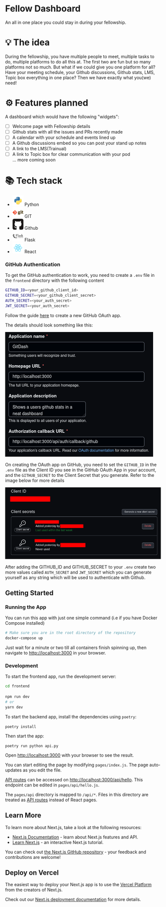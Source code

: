 # Fellow Dashboard

An all in one place you could stay in during your fellowship.

# 💡 The idea

During the fellowship, you have multiple people to meet, multiple tasks to do, multiple platforms to do all this at. The first two are fun but so many platforms not so much. But what if we could give you one platform for all? Have your meeting schedule, your Github discussions, Github stats, LMS, Topic box everything in one place? Then we have exactly what you(we) need!

# ⚙️ Features planned

A dashboard which would have the following "widgets":

- [ ] Welcome page with Fellowship details
- [ ] Github stats with all the issues and PRs recently made
- [ ] A calendar with your schedule and events lined up
- [ ] A Github discussions embed so you can post your stand up notes
- [ ] A link to the LMS(Trainual)
- [ ] A link to Topic box for clear communication with your pod
      <br/>... more coming soon

# 📚 Tech stack

- <code><img height="35" src="https://raw.githubusercontent.com/github/explore/80688e429a7d4ef2fca1e82350fe8e3517d3494d/topics/python/python.png"></code> Python
- <code><img height="35" src="https://raw.githubusercontent.com/github/explore/80688e429a7d4ef2fca1e82350fe8e3517d3494d/topics/git/git.png"></code> GIT
- <code><img height="35" src="https://github.com/edent/SuperTinyIcons/blob/master/images/svg/github.svg"></code> Github
- <code><img height="35" src="https://raw.githubusercontent.com/github/explore/80688e429a7d4ef2fca1e82350fe8e3517d3494d/topics/flask/flask.png"></code> Flask
- <code><img height="35" src="https://github.com/edent/SuperTinyIcons/blob/master/images/svg/react.svg"></code> React

### GitHub Authentication

To get the GitHub authentication to work, you need to create a `.env` file in the `frontend` directory with the following content

```bash
GITHUB_ID=<your_github_client_id>
GITHUB_SECRET=<your_github_client_secret>
AUTH_SECRET=<your_auth_secret>
JWT_SECRET=<your_auth_secret>
```

Follow the guide [here](https://docs.github.com/en/developers/apps/building-oauth-apps/creating-an-oauth-app) to create a new GitHub OAuth app.

The details should look something like this:

![OAuth App Details](images/githubAuth.png?raw=True)

On creating the OAuth app on GitHub, you need to set the `GITHUB_ID` in the `.env` file as the Client ID you see in the GitHub OAuth App in your account, and the `GITHUB_SECRET` to the Client Secret that you generate. Refer to the image below for more details

![GitHub OAuth App Creds](images/githubCLient.png?raw=True)

After adding the GITHUB_ID and GITHUB_SECRET to your `.env` create two more values called `AUTH_SECRET` and `JWT_SECRET` which you can generate yourself as any
string which will be used to authenticate with Github.

## Getting Started

### Running the App

You can run this app with just one simple command (i.e if you have Docker Compose installed)

```bash
# Make sure you are in the root directory of the repository
docker-compose up
```

Just wait for a minute or two till all containers finish spinning up, then navigate to [http://localhost:3000](http://localhost:3000) in your browser.

### Development

To start the frontend app, run the development server:

```bash
cd frontend

npm run dev
# or
yarn dev
```

To start the backend app, install the dependencies using `poetry`:

`poetry install`

Then start the app:

`poetry run python api.py`

Open [http://localhost:3000](http://localhost:3000) with your browser to see the result.

You can start editing the page by modifying `pages/index.js`. The page auto-updates as you edit the file.

[API routes](https://nextjs.org/docs/api-routes/introduction) can be accessed on [http://localhost:3000/api/hello](http://localhost:3000/api/hello). This endpoint can be edited in `pages/api/hello.js`.

The `pages/api` directory is mapped to `/api/*`. Files in this directory are treated as [API routes](https://nextjs.org/docs/api-routes/introduction) instead of React pages.

## Learn More

To learn more about Next.js, take a look at the following resources:

- [Next.js Documentation](https://nextjs.org/docs) - learn about Next.js features and API.
- [Learn Next.js](https://nextjs.org/learn) - an interactive Next.js tutorial.

You can check out [the Next.js GitHub repository](https://github.com/vercel/next.js/) - your feedback and contributions are welcome!

## Deploy on Vercel

The easiest way to deploy your Next.js app is to use the [Vercel Platform](https://vercel.com/new?utm_medium=default-template&filter=next.js&utm_source=create-next-app&utm_campaign=create-next-app-readme) from the creators of Next.js.

Check out our [Next.js deployment documentation](https://nextjs.org/docs/deployment) for more details.
